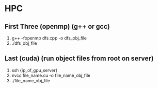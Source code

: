 # HPC
## First Three (openmp) (g++ or gcc)
1. g++ -fopenmp dfs.cpp -o dfs_obj_file
2. ./dfs_obj_file

## Last (cuda) (run object files from root on server)
1. ssh {ip_of_gpu_server}
2. nvcc file_name.cu -o file_name_obj_file
3. ./file_name_obj_file
